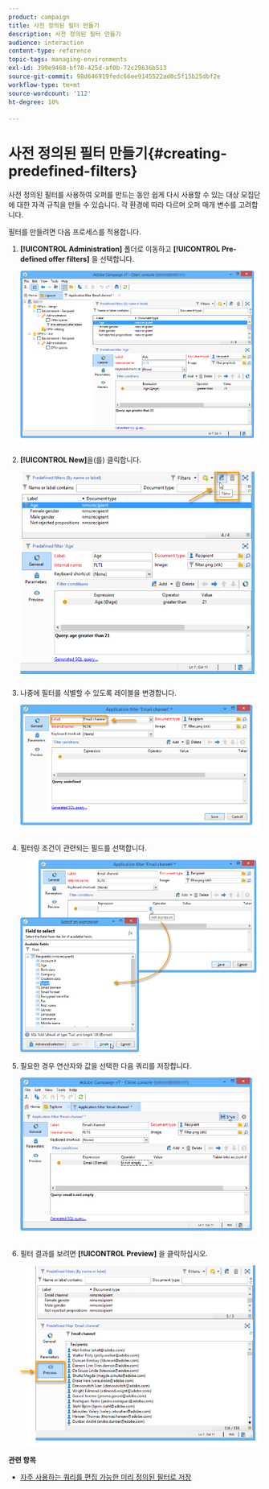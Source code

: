 ```yaml
---
product: campaign
title: 사전 정의된 필터 만들기
description: 사전 정의된 필터 만들기
audience: interaction
content-type: reference
topic-tags: managing-environments
exl-id: 399e9468-bf70-425d-af0b-72c29636b513
source-git-commit: 98d646919fedc66ee9145522ad0c5f15b25dbf2e
workflow-type: tm+mt
source-wordcount: '112'
ht-degree: 10%

---
```


# 사전 정의된 필터 만들기{#creating-predefined-filters}

사전 정의된 필터를 사용하여 오퍼를 만드는 동안 쉽게 다시 사용할 수 있는 대상 모집단에 대한 자격 규칙을 만들 수 있습니다. 각 환경에 따라 다르며 오퍼 매개 변수를 고려합니다.

필터를 만들려면 다음 프로세스를 적용합니다.

1. **[!UICONTROL Administration]** 폴더로 이동하고 **[!UICONTROL Pre-defined offer filters]** 을 선택합니다.

   ![](assets/offer_filter_create_005.png)

1. **[!UICONTROL New]**&#x200B;을(를) 클릭합니다.

   ![](assets/offer_filter_create_001.png)

1. 나중에 필터를 식별할 수 있도록 레이블을 변경합니다.

   ![](assets/offer_filter_create_002.png)

1. 필터링 조건이 관련되는 필드를 선택합니다.

   ![](assets/offer_filter_create_003.png)

1. 필요한 경우 연산자와 값을 선택한 다음 쿼리를 저장합니다.

   ![](assets/offer_filter_create_004.png)

1. 필터 결과를 보려면 **[!UICONTROL Preview]** 을 클릭하십시오.

   ![](assets/offer_filter_create_006.png)

**관련 항목**

* [자주 사용하는 쿼리를 편집 가능한 미리 정의된 필터로 저장](https://helpx.adobe.com/campaign/kb/simplifying-campaign-management-acc.html#Savefrequentlyusedqueriesaseditablepredefinedfilters)
